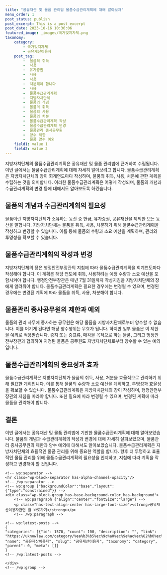 ```yaml
---
title: "공유재산 및 물품 관리법 물품수급관리계획에 대해 알아보자"
menu_order: 1
post_status: publish
post_excerpt: This is a post excerpt
post_date: 2023-10-16 10:36:06
featured_image: _images/국가및지자체.png
taxonomy:
    category:
        - 국가및지자체
        - 공유재산이용자
    post_tag:
        -  물품의 취득
        -  사용
        -  유가증권
        -  사용
        -  사용
        -  처분해야 합니다
        -  사용
        -  물품수급관리계획
        -  지방자치단체
        -  물품의 개념
        -  물품의 취득
        -  물품의 사용
        -  물품의 처분
        -  물품수급관리계획 작성
        -  물품수급관리계획 변경
        -  물품관리 종사공무원
        -  양수 제한
        -  물품 양수 예외
    field1: value 1
    field2: value 2
---
```



지방자치단체의 물품수급관리계획은 공유재산 및 물품 관리법에 근거하여 수립됩니다. 이번 글에서는 물품수급관리계획에 대해 자세히 알아보려고 합니다. 물품수급관리계획은 지방자치단체의 장이 회계연도마다 작성하며, 물품의 취득, 사용, 처분에 관한 계획을 수립하는 것을 의미합니다. 이러한 물품수급관리계획은 어떻게 작성되며, 물품의 개념과 수급관리계획의 변경 등에 대해서도 알아보도록 하겠습니다.

## 물품의 개념과 수급관리계획의 필요성

물품이란 지방자치단체가 소유하는 동산 중 현금, 유가증권, 공유재산을 제외한 모든 동산을 말합니다. 지방자치단체는 물품을 취득, 사용, 처분하기 위해 물품수급관리계획을 작성하고 변경할 수 있습니다. 이를 통해 물품의 수량과 소요 예산을 계획하며, 관리와 투명성을 확보할 수 있습니다.

## 물품수급관리계획의 작성과 변경

지방자치단체의 장은 행정안전부장관의 지침에 따라 물품수급관리계획을 회계연도마다 작성해야 합니다. 이 계획은 해당 연도에 취득, 사용하려는 예정 수량과 소요 예산을 포함시켜야 합니다. 행정안전부장관은 매년 7월 31일까지 작성지침을 지방자치단체의 장에게 알려줘야 합니다. 물품수급관리계획은 필요한 경우에는 변경될 수 있으며, 변경된 경우에는 변경된 계획에 따라 물품을 취득, 사용, 처분해야 합니다.

## 물품관리 종사공무원의 제한과 예외

물품의 관리 사무에 종사하는 공무원은 해당 물품을 지방자치단체로부터 양수할 수 없습니다. 이를 어기게 된다면 해당 양수행위는 무효가 됩니다. 하지만 일부 물품은 이 제한을 예외로 적용받습니다. 증지 또는 증표류, 매각을 목적으로 하는 물품, 그리고 행정안전부장관과 협의하여 지정된 물품은 공무원도 지방자치단체로부터 양수할 수 있는 예외입니다.

## 물품수급관리계획의 중요성과 효과

물품수급관리계획은 지방자치단체가 물품의 취득, 사용, 처분을 효율적으로 관리하기 위해 필요한 계획입니다. 이를 통해 물품의 수량과 소요 예산을 계획하고, 투명성과 효율성을 확보할 수 있습니다. 물품수급관리계획은 지방자치단체의 장이 작성하며, 행정안전부장관의 지침을 따라야 합니다. 또한 필요에 따라 변경될 수 있으며, 변경된 계획에 따라 물품을 관리해야 합니다.

## 결론

이번 글에서는 공유재산 및 물품 관리법에 기반한 물품수급관리계획에 대해 알아보았습니다. 물품의 개념과 수급관리계획의 작성과 변경에 대해 자세히 살펴보았으며, 물품관리 종사공무원의 제한과 양수 예외에 대해서도 알아보았습니다. 물품수급관리계획은 지방자치단체의 효율적인 물품 관리를 위해 중요한 역할을 합니다. 향후 더 투명하고 효율적인 물품 관리를 위해 물품수급관리계획의 필요성을 인지하고, 지침에 따라 계획을 작성하고 변경해야 할 것입니다.

    <!-- wp:separator -->
    <hr class="wp-block-separator has-alpha-channel-opacity"/>
    <!-- /wp:separator -->
    <!-- wp:group {"backgroundColor":"base","layout":{"type":"constrained"}} -->
    <div class="wp-block-group has-base-background-color has-background">
        <!-- wp:paragraph {"align":"center","fontSize":"large"} -->
        <p class="has-text-align-center has-large-font-size"><strong>공유재산이용자관련 글 바로가기</strong></p>
        <!-- /wp:paragraph -->
        
    <!-- wp:latest-posts -->
    {
    "categories": [{"id": 1570, "count": 100, "description": "", "link": "https://uknowlaw.com/category/%ea%b3%b5%ec%9c%a0%ec%9e%ac%ec%82%b0%ec%9d%b4%ec%9a%a9%ec%9e%90/", "name": "공유재산이용자", "slug": "공유재산이용자", "taxonomy": "category", "parent": 0, "meta": []}
    }
    <!-- /wp:latest-posts -->
    
    </div>
    <!-- /wp:group -->
    